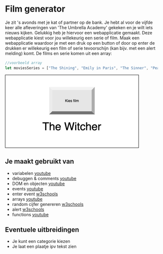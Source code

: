 # Film generator
Je zit 's avonds met je kat of partner op de bank. Je hebt al voor de vijfde keer alle afleveringen van 'The Umbrella Academy' gekeken en je wilt iets nieuws kijken. Gelukkig heb je hiervoor een webapplicatie gemaakt. Deze webapplicatie kiest voor jou willekeurig een serie of film. Maak een webapplicatie waardoor je met een druk op een button of door op enter de drukken er willekeurig een film of serie tevoorschijn (kan bijv. met een alert melding) komt. De films en serie komen uit een array:


```javascript
//voorbeeld array
let moviesSeries = ["The Shining", "Emily in Paris", "The Sinner", "Peaky Blinders", "Notting Hill"];
```

![Film ui](images/Film-ui.png)

## Je maakt gebruikt van
- variabelen [youtube](https://www.youtube.com/watch?v=HfWaYjRrIM4)
- debuggen & comments [youtube](https://www.youtube.com/watch?v=XUYCOm38SWY)
- DOM en objecten [youtube](https://www.youtube.com/watch?v=k81rBKqwDhU)
- events [youtube](https://www.youtube.com/watch?v=6jYEabxJXxg)
- enter event [w3schools](https://www.w3schools.com/howto/howto_js_trigger_button_enter.asp)
- arrays [youtube](https://www.youtube.com/watch?v=Z-l1IAbq3qg)
- random cijfer genereren [w3schools](https://www.w3schools.com/js/js_random.asp)
- alert [w3schools](https://www.w3schools.com/jsref/met_win_alert.asp)
- functions [youtube](https://www.youtube.com/watch?v=zC5cvaETdyQ)

## Eventuele uitbreidingen
- Je kunt een categorie kiezen
- Je laat een plaatje ipv tekst zien 